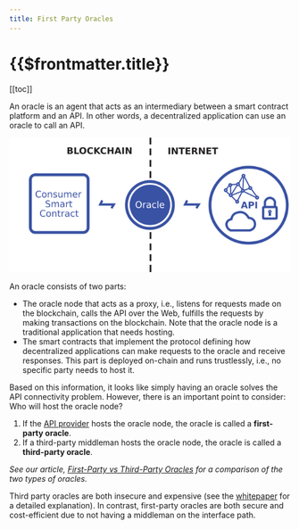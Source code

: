 ```yaml
---
title: First Party Oracles
---
```


# {{$frontmatter.title}}

[[toc]]

An oracle is an agent that acts as an intermediary between a smart contract platform and an API.
In other words, a decentralized application can use an oracle to call an API.

![oracle.png](../figures/oracle.png)

An oracle consists of two parts:
* The oracle node that acts as a proxy, i.e., listens for requests made on the blockchain, calls the API over the Web, fulfills the requests by making transactions on the blockchain.
Note that the oracle node is a traditional application that needs hosting.
* The smart contracts that implement the protocol defining how decentralized applications can make requests to the oracle and receive responses.
This part is deployed on-chain and runs trustlessly, i.e., no specific party needs to host it.

Based on this information, it looks like simply having an oracle solves the API connectivity problem.
However, there is an important point to consider:
Who will host the oracle node?
 
1. If the [API provider](/fundamentals/api.md#api-provider) hosts the oracle node, the oracle is called a **first-party oracle**.
2. If a third-party middleman hosts the oracle node, the oracle is called a **third-party oracle**.

*See our article, [First-Party vs Third-Party Oracles](https://medium.com/api3/first-party-vs-third-party-oracles-90356e3cffe5) for a comparison of the two types of oracles.*

Third party oracles are both insecure and expensive (see the [whitepaper](/README.md#whitepaper) for a detailed explanation).
In contrast, first-party oracles are both secure and cost-efficient due to not having a middleman on the interface path.
